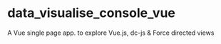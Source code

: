 # data_visualise_console_vue
A Vue single page app. to explore Vue.js, dc-js &amp; Force directed views
